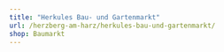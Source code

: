 ```yaml
---
title: "Herkules Bau- und Gartenmarkt"
url: /herzberg-am-harz/herkules-bau-und-gartenmarkt/
shop: Baumarkt
---
```

